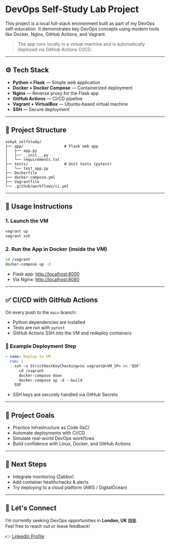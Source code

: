 
# DevOps Self-Study Lab Project

This project is a local full-stack environment built as part of my DevOps self-education. It demonstrates key DevOps concepts using modern tools like Docker, Nginx, GitHub Actions, and Vagrant.

> The app runs locally in a virtual machine and is automatically deployed via GitHub Actions CI/CD.

---

## ⚙️ Tech Stack

- **Python + Flask** — Simple web application  
- **Docker + Docker Compose** — Containerized deployment  
- **Nginx** — Reverse proxy for the Flask app  
- **GitHub Actions** — CI/CD pipeline  
- **Vagrant + VirtualBox** — Ubuntu-based virtual machine  
- **SSH** — Secure deployment  

---

## 📁 Project Structure

```
asmyk_selfstudy/
├── app/                  # Flask web app
│   ├── app.py
│   ├── __init__.py
│   └── requirements.txt
├── tests/                # Unit tests (pytest)
│   └── test_app.py
├── Dockerfile
├── docker-compose.yml
├── Vagrantfile
└── .github/workflows/ci.yml
```

---

## 🚀 Usage Instructions

### 1. Launch the VM

```bash
vagrant up
vagrant ssh
```

### 2. Run the App in Docker (inside the VM)

```bash
cd /vagrant
docker-compose up -d
```

- Flask app: [http://localhost:8000](http://localhost:8000)  
- Via Nginx: [http://localhost:8080](http://localhost:8080)  

---

## ✅ CI/CD with GitHub Actions

On every push to the `main` branch:

- Python dependencies are installed  
- Tests are run with `pytest`  
- GitHub Actions SSH into the VM and redeploy containers

### 🧩 Example Deployment Step

```yaml
- name: Deploy to VM
  run: |
    ssh -o StrictHostKeyChecking=no vagrant@<VM_IP> << 'EOF'
      cd /vagrant
      docker-compose down
      docker-compose up -d --build
    EOF
```

- SSH keys are securely handled via GitHub Secrets

---

## 🎯 Project Goals

- Practice Infrastructure as Code (IaC)  
- Automate deployments with CI/CD  
- Simulate real-world DevOps workflows  
- Build confidence with Linux, Docker, and GitHub Actions  

---

## 🔭 Next Steps

- Integrate monitoring (Zabbix)  
- Add container healthchecks & alerts  
- Try deploying to a cloud platform (AWS / DigitalOcean)  

---


## 🤝 Let's Connect

I’m currently seeking DevOps opportunities in **London, UK 🇬🇧**.  
Feel free to reach out or leave feedback!

👉 [LinkedIn Profile](https://www.linkedin.com/in/andriy-smyk-b5446311b)
